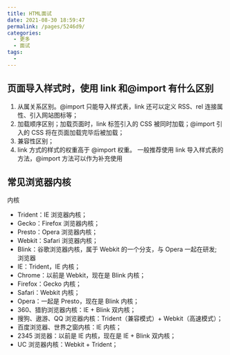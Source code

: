 ```yaml
---
title: HTML面试
date: 2021-08-30 18:59:47
permalink: /pages/5246d9/
categories:
  - 更多
  - 面试
tags:
  -
---
```


## 页面导入样式时，使用 link 和@import 有什么区别

1. 从属关系区别。@import 只能导入样式表，link 还可以定义 RSS、rel 连接属性、引入网站图标等；
2. 加载顺序区别；加载页面时，link 标签引入的 CSS 被同时加载；@import 引入的 CSS 将在页面加载完毕后被加载；
3. 兼容性区别；
4. link 方式的样式的权重高于 @import 权重。
   一般推荐使用 link 导入样式表的方法，@import 方法可以作为补充使用

## 常见浏览器内核

内核

- Trident：IE 浏览器内核；
- Gecko：Firefox 浏览器内核；
- Presto：Opera 浏览器内核；
- Webkit：Safari 浏览器内核；
- Blink：谷歌浏览器内核，属于 Webkit 的一个分支，与 Opera 一起在研发;  
  浏览器
- IE：Trident，IE 内核；
- Chrome：以前是 Webkit，现在是 Blink 内核；
- Firefox：Gecko 内核；
- Safari：Webkit 内核；
- Opera：一起是 Presto，现在是 Blink 内核；
- 360、猎豹浏览器内核：IE + Blink 双内核；
- 搜狗、遨游、QQ 浏览器内核：Trident（兼容模式）+ Webkit（高速模式）；
- 百度浏览器、世界之窗内核：IE 内核；
- 2345 浏览器：以前是 IE 内核，现在是 IE + Blink 双内核；
- UC 浏览器内核：Webkit + Trident；
